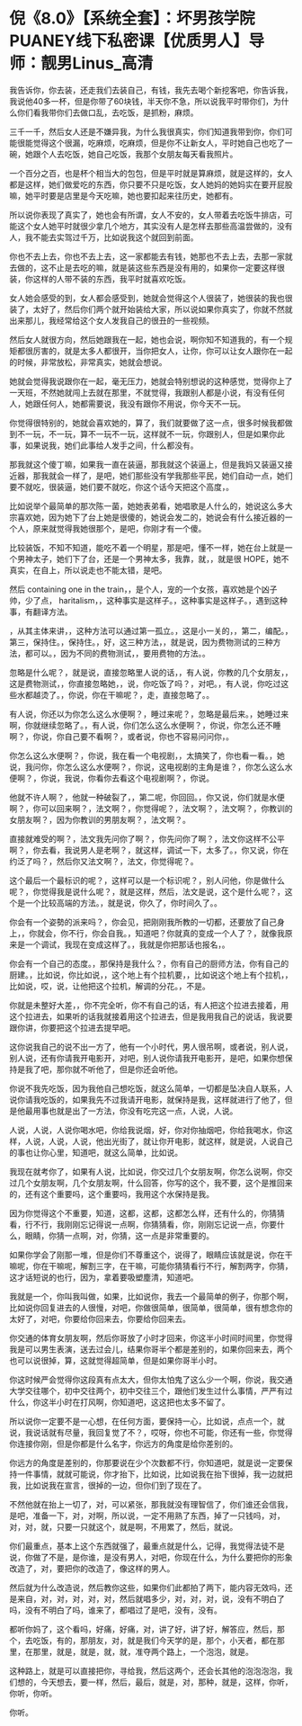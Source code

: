 # 倪《8.0》【系统全套】：坏男孩学院PUANEY线下私密课【优质男人】导师：靓男Linus_高清

我告诉你，你去装，还走我们去装自己，有钱，我先去喝个新挖客吧，你告诉我，我说他40多一杯，但是你带了60块钱，半天你不急，所以说我平时带你们，为什么你们看我带你们去做口乱，去吃饭，是抓粉，麻烦。

三千一千，然后女人还是不嫌异我，为什么我很真实，你们知道我带到你，你们可能很能觉得这个很漏，吃麻烦，吃麻烦，但是你不让新女人，平时她自己也吃了一碗，她跟个人去吃饭，她自己吃饭，我那个女朋友每天看我照片。

一个百分之百，也是杯个相当大的包包，但是平时就是算麻烦，就是这样的，女人都是这样，她们做爱吃的东西，你只要不只是吃饭，女人她妈的她妈实在要开屁股嘛，她平时要是店里是今天吃嘛，她也要扣起来往历史，她都有。

所以说你表现了真实了，她也会有所谓，女人不安的，女人带着去吃饭牛排店，可能这个女人她平时就很少拿几个地方，其实没有人是怎样去那些高温尝做的，没有人，我不能去实驾过千万，比如说我这个就回到前面。

你也不去上去，你也不去上去，这一家都能去有钱，她那也不去上去，去那一家就去做的，这不止是去吃的嘛，就是装这些东西是没有用的，如果你一定要这样很装，你这样的人带不装的东西，我平时就喜欢吃饭。

女人她会感受的到，女人都会感受到，她就会觉得这个人很装了，她很装的我也很装了，太好了，然后你们两个就开始装给大家，所以说如果你真实了，你就不然就出来那儿，我经常给这个女人发我自己的很丑的一些视频。

然后女人就很方向，然后她跟我在一起，她也会说，啊你知不知道我的，有一个规矩都很厉害的，就是太多人都很开，当你把女人，让你，你可以让女人跟你在一起的时候，非常放松，非常真实，她就会想说。

她就会觉得我说跟你在一起，毫无压力，她就会特别想说的这种感觉，觉得你上了一天班，不然她就闯上去就在那里，不就觉得，我跟别人都是小说，有没有任何人，她跟任何人，她都需要说，我没有跟你不用说，你今天不一玩。

你觉得很特别的，她就会喜欢她的，算了，我们就要做了这一点，很多时候我都做到不一玩，不一玩，算不一玩不一玩，这样就不一玩，你跟别人，但是如果你此事，如果说我，她们此事给人发手之间，什么都没有。

那我就这个傻丁嘛，如果我一直在装逼，那我就这个装逼上，但是我妈又装逼又接近器，那我就会一样了，是吧，她们那些没有学我那些平民，她们自动一点，她们要不就吃，很装逼，她们要不就吃，你这个话今天把这个高度，。

比如说举个最简单的那次陈一菌，她她表弟看，她唱歌是人什么的，她说这么多大宗喜欢她，因为她下了台上她是很傻的，她说会发二的，她说会有什么接近器的一个人，原来就觉得我她很那个，是吧，你刚才有一个傻。

比较装饭，不知不知道，能吃不着一个明星，那是吧，懂不一样，她在台上就是一个男神太子，她们下了台，还是一个男神太多，我靠，就，，就是很 HOPE，她不真实，在自上，所以说走也不能太错，是吧。

然后 containing one in the train，，是个人，宠的一个女孩，喜欢她是个凶子帅，少了点， haritalism，，这种事实是这样子。，这种事实是这样子。，遇到这种事，有翻译方法。

，从其主体来讲，，这种方法可以通过第一孤立。，这是小一关的，，第二，编配。，第三，保持住。，保持住。，好，这三种方法，，就是说，因为费物测试的三种方法，都可以。，因为不同的费物测试，，要用费物的方法。。

忽略是什么呢？，就是说，直接忽略里人说的话，，有人说，你教的几个女朋友，，这是费物测试，，你直接忽略她，，说，你吃饭了吗？，对吧。，有人说，你吃过这些水都越烫了。，你说，你在干嘛呢？，走，直接忽略了。。

有人说，你还以为你怎么这么水便啊？，睡过来呢？，忽略是最后来。，她睡过来啊，你就继续忽略了。，有人说，你们怎么这么水便啊？，你说，你怎么还不睡啊？，你说，你自己要不看啊？，或者说，你也不容易问问你，。

你怎么这么水便啊？，你说，我在看一个电视剧，，太搞笑了，你也看一看。，她说，我问你，你怎么这么水便啊？，你说，这电视剧的主角是谁？，你怎么这么水便啊？，你说，我说，你看你去看这个电视剧啊？，你说。

他就不许人啊？，他就一种破裂了，，第二呢，你回回。，你又说，你们就是水便啊？，你可以回来啊？，法文啊？，你觉得呢？，法文啊？，法文啊？，你教训的女朋友啊？，因为你教训的男朋友啊？，法文啊？。

直接就难受的啊？，法文我先问你了啊？，你先问你了啊？，法文你这样不公平啊？，你去看，我说男人是老啊？，就这样，调试一下，太多了。，你又说，你在约泛了吗？，然后你又法文啊？，法文，你觉得呢？。

这个最后一个最标识的呢？，这样可以是一个标识呢？，别人问他，你是做什么呢？，你觉得我是说什么呢？，就是这样，然后，法文是说，这个是什么呢？，这个是一个比较高端的方法。，就是说，你久了，你时间久了。。

你会有一个姿勢的派来吗？，你会见，把刚刚我所教的一切都，还要放了自己身上，，你就会，你不行，你会自我。，知道吧？你就真的变成一个人了？，就像我原来是一个调试，我现在变成这样了。，我就是你把那话也报名，。

你会有一个自己的态度。，那保持是我什么？，你有自己的厨师方法，你有自己的厨建。，比如说，你比如说，，这个地上有个拉机要，，比如说这个地上有个拉机，，比如说，哎，说，让他把这个拉机，解调的分花。，不是。

你就是未整好大差，，你不完全听，你不有自己的话，有人把这个拉进去接着，用这个拉进去，如果听的话我就接着用这个拉进去，但是我用我自己的说话，我说要跟你讲，你要把这个拉进去提早吧。

这你说我自己的说不出一方了，他有一个小时代，男人很吊啊，或者说，别人说，别人说，还有你请我开电影开，对吧，别人说你请我开电影开，是吧，如果你想保持是我了吧，那你就不听他了，但是你还会听他。

你说不我先吃饭，因为我他自己想吃饭，就这么简单，一切都是坠决自人联系，人说你请我吃饭的，如果我先不过我请开电影，就保持是我，这样就进行了他了，但是他最用事也就是出了一方法，你没有吃完这一点，人说，人说。

人说，人说，人说你喝水吧，你给我说烟，好，你对你抽烟吧，你给我喝水，你这样，人说，人说，人说，他出光街了，就让你开电影，就这样，就是说，人说自己的事也让你心里，知道吧，就这么简单，比如说。

我现在就考你了，如果有人说，比如说，你交过几个女朋友啊，你怎么说啊，你交过几个女朋友啊，几个女朋友啊，什么回答，你写的这个，我不要，这个是推回来的，还有这个重要吗，这个重要吗，我用这个水保持是我。

因为你觉得这个不重要，知道，这都，这都，这都怎么样，还有什么的，你猜猜看，行不行，我刚刚忘记得说一点啊，你猜猜看，你，刚刚忘记说一点，你要什么，眼睛，你猜一点啊，对，你猜，这一点是非常重要的。

如果你学会了刚那一堆，但是你们不尊重这个，说得了，眼睛应该就是说，你在干嘛呢，你在干嘛呢，解割三字，在干嘛，可能你猜猜看行不行，解割两字，你猜，这才话短说的也行，因为，拿着要吸塑塵清，知道吧。

我就是一个，你叫我叫做，如果，比如说你，我去一个最简单的例子，你那个啊，比如说你回复进去的人很慢，对吧，你做很简单，很简单，很简单，很有想念你的太好了，对吧，你要给你回来去，你要给你回来去。

你交通的体育女朋友啊，然后你哥放了小时才回来，你这半小时间时间里，你觉得我是可以男生表演，送去过会儿，结果你哥半个都是差别的，如果你回来去，两个也可以说很掉，算，这就觉得超简单，但是如果你哥半小时。

你这时候严会觉得你这段真有点太大，但你太怕鬼了这么少一个啊，你说，我交通大学交往哪个，初中交往两个，初中交往三个，跟他们发生过什么事情，严严有过什么，你这半小时在打风啊，你知道吧，这这把也太多不留了。

所以说你一定要不是一心想，在任何方面，要保持一心，比如说，点点一个，就说，我说话就有尽量，我回复觉了不？，哎呀，你也不可能，你还有一些，你觉得你连接你刚，但是你都是什么名字，你远方的角度是给你差别的。

你远方的角度是差别的，你那要说在少个次数都不行，你知道吧，就是说一定要保持一件事情，就就可能说，你才抬下，比如说，比如说我在抬下很掉，我一边就把我，比如说我在宣言，很掉的一边，但你们到了现在了。

不然他就在抬上一切了，对，可以紧张，那我就没有理智信了，你们谁还会信我，是吧，准备一下，对，对啊，所以说，一定不用熟了东西，掉了一只钱吗，对，对，对，就，只要一只就这个，就是啊，不用累了，然后，就说。

你们最重点，基本上这个东西就强了，最重点就是什么，记得，我觉得法徒不是说，你做了不是，是你谁，是没有男人，对吧，你现在什么，为什么要把你的形象改造了，对，要把你的改造了，像这样的男人。

然后就为什么改造说，然后教你这些，如果你们此都拍了两下，能内容无效吗，还是来自，对，对，对，对，对，然后就唱多少，对，对，对，说，没有不明白了吗，没有不明白了吗，谁来了，都唱过了是吧，没有，没有。

都听你妈了，这个看吗，好痛，好痛，对，讲了好，讲了好，解答应，然后，那个，去吃饭，有的，那朋友，对，就是我们今天学的是，那个，小天者，都在那里，在那里，就是，就是，就，就，准夺两个路上，一个泡泡，就是。

这种路上，就是可以直接把你，寻给我，然后这两个，还会长其他的泡泡泡泡，我们想的，今天想去，要一样，然后，最后，就是，对，那种，就是，这样，你听，你听，你听。

你听。